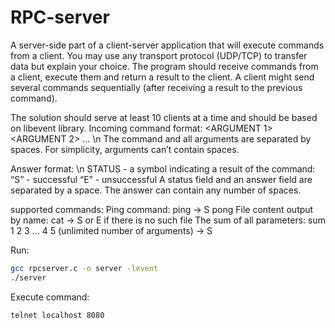 # RPC-server
A server-side part of a client-server application that will execute commands from
a client. You may use any transport protocol (UDP/TCP) to transfer data but explain your choice.
The program should receive commands from a client, execute them and return a result to the
client. A client might send several commands sequentially (after receiving a result to the
previous command).

The solution should serve at least 10 clients at a time and should be based on libevent library.
Incoming command format:
<COMMAND> <ARGUMENT 1> <ARGUMENT 2> … <ARGUMENT N>\n
The command and all arguments are separated by spaces. For simplicity, arguments can’t
contain spaces.

Answer format:
<STATUS> <ANSWER>\n
STATUS - a symbol indicating a result of the command:
“S” - successful
“E” - unsuccessful
A status field and an answer field are separated by a space. The answer can contain any
number of spaces.

supported commands:
Ping command:
ping -> S pong
File content output by name:
cat <FILENAME> -> S <DATA> or E <comment> if there is no such file
The sum of all parameters:
sum 1 2 3 … 4 5 (unlimited number of arguments) -> S <SUM>
  
Run:
```bash
gcc rpcserver.c -o server -levent
./server
```
  
Execute command:
```bash
telnet localhost 8080
```
